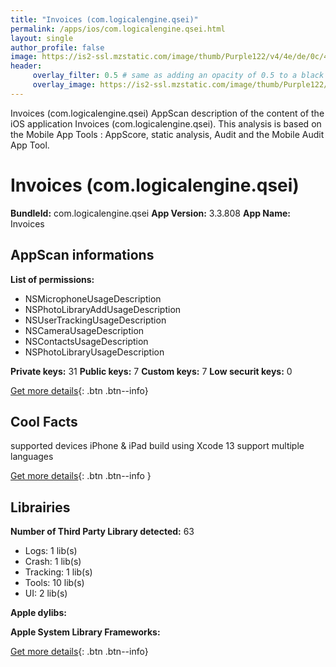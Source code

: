 ```yaml
---
title: "Invoices (com.logicalengine.qsei)"
permalink: /apps/ios/com.logicalengine.qsei.html
layout: single
author_profile: false
image: https://is2-ssl.mzstatic.com/image/thumb/Purple122/v4/4e/de/0c/4ede0c34-6f9e-e431-f239-0b5dcb8a3204/AppIcon-0-0-1x_U007emarketing-0-0-0-10-0-0-sRGB-0-0-0-GLES2_U002c0-512MB-85-220-0-0.png/512x512bb.jpg
header: 
     overlay_filter: 0.5 # same as adding an opacity of 0.5 to a black background
     overlay_image: https://is2-ssl.mzstatic.com/image/thumb/Purple122/v4/4e/de/0c/4ede0c34-6f9e-e431-f239-0b5dcb8a3204/AppIcon-0-0-1x_U007emarketing-0-0-0-10-0-0-sRGB-0-0-0-GLES2_U002c0-512MB-85-220-0-0.png/512x512bb.jpg
---
```

Invoices (com.logicalengine.qsei) AppScan description of the content of the iOS application Invoices (com.logicalengine.qsei). This analysis is based on the Mobile App Tools : AppScore, static analysis, Audit and the Mobile Audit App Tool.

# Invoices (com.logicalengine.qsei)

**BundleId:** com.logicalengine.qsei
**App Version:** 3.3.808
**App Name:** Invoices


## AppScan informations 

**List of permissions:** 
- NSMicrophoneUsageDescription
- NSPhotoLibraryAddUsageDescription
- NSUserTrackingUsageDescription
- NSCameraUsageDescription
- NSContactsUsageDescription
- NSPhotoLibraryUsageDescription
  
  
**Private keys:** 31
**Public keys:** 7
**Custom keys:** 7
**Low securit keys:** 0
  
[Get more details](/pricing.html){: .btn .btn--info}

## Cool Facts

supported devices iPhone & iPad
build using Xcode 13
support multiple languages
  
[Get more details](/pricing.html){: .btn .btn--info }

## Librairies 
**Number of Third Party Library detected:** 63
- Logs: 1 lib(s)
- Crash: 1 lib(s)
- Tracking: 1 lib(s)
- Tools: 10 lib(s)
- UI: 2 lib(s)


**Apple dylibs:**


**Apple System Library Frameworks:**


  
[Get more details](/pricing.html){: .btn .btn--info}

